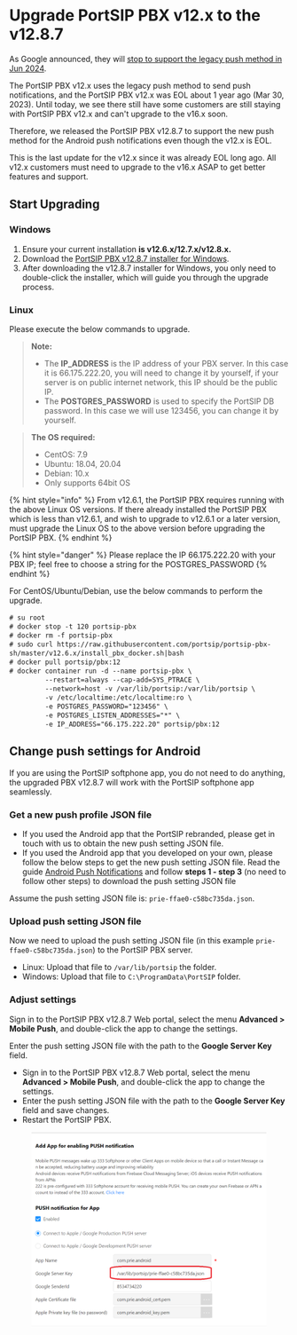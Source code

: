 # Upgrade PortSIP PBX v12.x to the v12.8.7

As Google announced, they will [stop to support the legacy push method in Jun 2024](https://firebase.google.com/docs/cloud-messaging/migrate-v1).&#x20;

The PortSIP PBX v12.x uses the legacy push method to send push notifications, and the PortSIP PBX v12.x was EOL about 1 year ago (Mar 30, 2023). Until today, we see there still have some customers are still staying with PortSIP PBX v12.x and can't upgrade to the v16.x soon.&#x20;

Therefore, we released the PortSIP PBX v12.8.7 to support the new push method for the Android push notifications even though the v12.x is EOL.

This is the last update for the v12.x since it was already EOL long ago. All v12.x customers must need to upgrade to the v16.x ASAP to get better features and support.

## Start Upgrading

### **Windows**

1. Ensure your current installation **is v12.6.x/12.7.x/v12.8.x.**
2. Download the [PortSIP PBX v12.8.7 installer for Windows](https://www.portsip.com/downloads/pbx/v12/portsip-pbx-12.8.7.2683.exe).
3. After downloading the v12.8.7 installer for Windows, you only need to double-click the installer, which will guide you through the upgrade process.

### **Linux**

Please execute the below commands to upgrade.

> **Note:**
>
> * The **IP\_ADDRESS** is the IP address of your PBX server. In this case it is 66.175.222.20, you will need to change it by yourself, if your server is on public internet network, this IP should be the public IP.
> * The **POSTGRES\_PASSWORD** is used to specify the PortSIP DB password. In this case we will use 123456, you can change it by yourself.

> **The OS required:**
>
> * CentOS: 7.9
> * Ubuntu: 18.04, 20.04
> * Debian: 10.x
> * Only supports 64bit OS



{% hint style="info" %}
From v12.6.1, the PortSIP PBX requires running with the above Linux OS versions. If there already installed the PortSIP PBX which is less than v12.6.1, and wish to upgrade to v12.6.1 or a later version, must upgrade the Linux OS to the above version before upgrading the PortSIP PBX.
{% endhint %}

{% hint style="danger" %}
Please replace the IP 66.175.222.20 with your PBX IP; feel free to choose a string for the POSTGRES\_PASSWORD
{% endhint %}

For CentOS/Ubuntu/Debian, use the below commands to perform the upgrade.

```
# su root
# docker stop -t 120 portsip-pbx
# docker rm -f portsip-pbx
# sudo curl https://raw.githubusercontent.com/portsip/portsip-pbx-sh/master/v12.6.x/install_pbx_docker.sh|bash
# docker pull portsip/pbx:12
# docker container run -d --name portsip-pbx \
         --restart=always --cap-add=SYS_PTRACE \
         --network=host -v /var/lib/portsip:/var/lib/portsip \
         -v /etc/localtime:/etc/localtime:ro \
         -e POSTGRES_PASSWORD="123456" \
         -e POSTGRES_LISTEN_ADDRESSES="*" \
         -e IP_ADDRESS="66.175.222.20" portsip/pbx:12
```

## Change push settings for Android

If you are using the PortSIP softphone app, you do not need to do anything, the upgraded PBX v12.8.7 will work with the PortSIP softphone app seamlessly.

### Get a new push profile JSON file

* If you used the Android app that the PortSIP rebranded, please get in touch with us to obtain the new push setting JSON file.
* If you used the Android app that you developed on your own, please follow the below steps to get the new push setting JSON file. Read the guide [Android Push Notifications](https://docs.apppresser.com/article/301-android-push-notifications) and follow **steps 1 - step 3** (no need to follow other steps) to download the push setting JSON file

Assume the push setting JSON file is: `prie-ffae0-c58bc735da.json`.

### Upload push setting JSON file

Now we need to upload the push setting JSON file (in this example `prie-ffae0-c58bc735da.json`) to the PortSIP PBX server.

* Linux: Upload that file to `/var/lib/portsip` the folder.
* Windows: Upload that file to `C:\ProgramData\PortSIP` folder.

### Adjust settings

Sign in to the PortSIP PBX v12.8.7 Web portal, select the menu **Advanced > Mobile Push**, and double-click the app to change the settings.

Enter the push setting JSON file with the path to the **Google Server Key** field.

* Sign in to the PortSIP PBX v12.8.7 Web portal, select the menu **Advanced > Mobile Push**, and double-click the app to change the settings.
* Enter the push setting JSON file with the path to the **Google Server Key** field and save changes.
* Restart the PortSIP PBX.

<figure><img src="../../.gitbook/assets/android_push_path.png" alt=""><figcaption></figcaption></figure>



